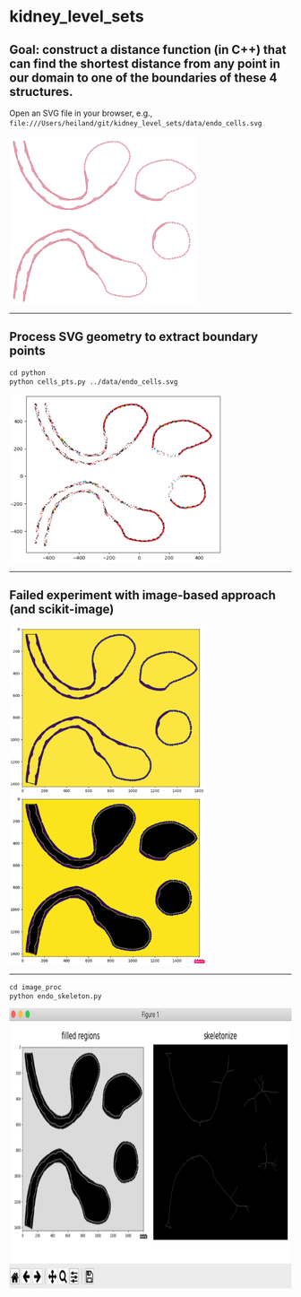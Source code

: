 # kidney_level_sets

## Goal: construct a distance function (in C++) that can find the shortest distance from any point in our domain to one of the boundaries of these 4 structures.
Open an SVG file in your browser, e.g., `file:///Users/heiland/git/kidney_level_sets/data/endo_cells.svg`

<img src="image_proc/endo_cells_screen.png" alt="original" height="300">

---
## Process SVG geometry to extract boundary points

```
cd python
python cells_pts.py ../data/endo_cells.svg
```
<img src="images/endo_pts.png" alt="endo pts" height="300">


---
## Failed experiment with image-based approach (and scikit-image)

<img src="image_proc/endo_eroded.png" alt="eroded/capped" height="300"><img src="image_proc/endo_eroded_fill.png" alt="filled" height="300">

---

```
cd image_proc
python endo_skeleton.py
```

<img src="images/skeleton_1x2.png" alt="skeleton" height="500">

